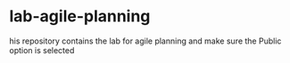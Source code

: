 # lab-agile-planning
his repository contains the lab for agile planning and make sure the Public option is selected
